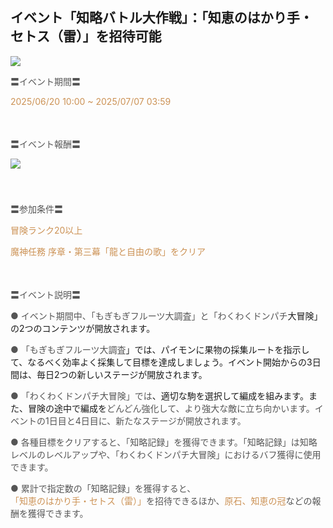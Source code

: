 ## イベント「知略バトル大作戦」：「知恵のはかり手・セトス（雷）」を招待可能
<img src="https://sdk.hoyoverse.com/upload/ann/2025/06/04/083f081fb377abc157300c091156fa75_5731611549887182966.jpg">
<p style="white-space: pre-wrap; text-align: left;"><span style="color:rgba(85,85,85,1)">〓イベント期間〓</span></p><p style="white-space: pre-wrap;"><span style="color:rgba(204,146,85,1)"><t class="t_lc" contenteditable="false"><span style="color:rgba(204,146,85,1)">2025/06/20 10:00</span></t> ~ <t class="t_lc" contenteditable="false"><span style="color:rgba(204,146,85,1)">2025/07/07 03:59</span></t></span></p><p style="white-space: pre-wrap; min-height: 1.5em;"></p><p style="white-space: pre-wrap; text-align: left;"><span style="color:rgba(85,85,85,1)">〓イベント報酬〓</span></p><p style="white-space: pre-wrap; min-height: 1.5em; text-align: left;"><img src="https://sdk.hoyoverse.com/upload/ann/2025/05/15/3fd4f668fec70be6c07611d3cec14235_585698485160322587.png" href="" style="border:none;vertical-align:middle;"></p><p style="white-space: pre-wrap; min-height: 1.5em; text-align: left;"></p><p style="white-space: pre-wrap; text-align: left;"><span style="color:rgba(85,85,85,1)">〓参加条件〓</span></p><p style="white-space: pre-wrap; text-align: left;"><span style="color:rgba(204,146,85,1)">冒険ランク20以上</span></p><p style="white-space: pre-wrap; text-align: left;"><span style="color:rgba(204,146,85,1)">魔神任務 序章・第三幕「龍と自由の歌」をクリア</span></p><p style="white-space: pre-wrap; min-height: 1.5em;"></p><p style="white-space: pre-wrap; text-align: left;"><span style="color:rgba(85,85,85,1)">〓イベント説明〓</span></p><p style="white-space: pre-wrap; text-align: left;"><span style="color:rgba(85,85,85,1)">● イベント期間中、「もぎもぎフルーツ大調査」と「わくわくドンパチ</span>大冒険」の2つのコンテンツが開放されます。</p><p style="white-space: pre-wrap; text-align: left;"><span style="color:rgba(85,85,85,1)">● 「もぎもぎフルーツ大調査</span>」では、パイモンに果物の採集ルートを指示して、なるべく効率よく採集して目標を達成しましょう。イベント開始からの3日間は、毎日2つの新しいステージが開放されます。</p><p style="white-space: pre-wrap; text-align: left;"><span style="color:rgba(85,85,85,1)">● 「わくわくドンパチ大冒険」では</span>、適切な駒を選択して編成を組みます。また、冒険の途中で編成を<span style="color:rgba(85,85,85,1)">どんどん強化して、より強大な敵に立ち向かいます。イベントの1日目と4日目に、新たなステージが開放されます。</span></p><p style="white-space: pre-wrap; text-align: left;"><span style="color:rgba(85,85,85,1)">● 各種目標をクリアすると、「知略記録」を獲得できます。「知略記録」は<span style="color:rgba(85,85,85,1)">知略レベルのレベルアップや、「わくわくドンパチ大冒険」におけるバフ獲得に使用できます。</span></span></p><p style="white-space: pre-wrap; text-align: left;"><span style="color:rgba(85,85,85,1)">● 累計で指定数の「<span style="color:rgba(85,85,85,1)">知略記録」を獲得すると、</span><span style="color:rgba(204,146,85,1)">「知恵のはかり手・セトス（雷）」</span><span style="color:rgba(85,85,85,1)">を招待できるほか、</span><span style="color:rgba(204,146,85,1)">原石、知恵の冠</span><span style="color:rgba(85,85,85,1)">などの報酬を獲得できます。</span></span></p>
